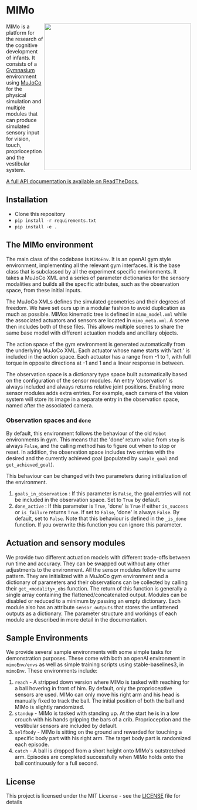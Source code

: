 # MIMo

<img src="/docs/source/imgs/showroom.png" width="400" align="right">

MIMo is a platform for the research of the cognitive development of infants. It consists of a [Gymnasium](https://github.com/Farama-Foundation/Gymnasium) environment using [MuJoCo](https://mujoco.readthedocs.io) for the physical simulation and multiple modules that can produce simulated sensory input for vision, touch, proprioception and the vestibular system.

[//]: # (See "MIMo: A Multi-Modal Infant Model for Studying Cognitive Development in Humans and AIs".)

[A full API documentation is available on ReadTheDocs.](https://mimo.readthedocs.io)

## Installation

- Clone this repository 
- `pip install -r requirements.txt` 
- `pip install -e .`

## The MIMo environment

The main class of the codebase is `MIMoEnv`. It is an openAI gym style environment, implementing all the relevant gym interfaces. It is the base class that is subclassed by all the experiment specific environments. It takes a MuJoCo XML and a series of parameter dictionaries for the sensory modalities and builds all the specific attributes, such as the observation space, from these initial inputs.

The MuJoCo XMLs defines the simulated geometries and their degrees of freedom. We have set ours up in a modular fashion to avoid duplication as much as possible. MIMos kinematic tree is defined in `mimo_model.xml` while the associated actuators and sensors are located in `mimo_meta.xml`. A scene then includes both of these files. This allows multiple scenes to share the same base model with different actuation models and ancillary objects.

The action space of the gym environment is generated automatically from the underlying MuJoCo XML. Each actuator whose name starts with 'act:' is included in the action space. Each actuator has a range from -1 to 1, with full torque in opposite directions at -1 and 1 and a linear response in between.

The observation space is a dictionary type space built automatically based on the configuration of the sensor modules. An entry 'observation' is always included and always returns relative joint positions. Enabling more sensor modules adds extra entries. For example, each camera of the vision system will store its image in a separate entry in the observation space, named after the associated camera.

### Observation spaces and `done`

By default, this environment follows the behaviour of the old `Robot` environments in gym. This means that the 'done' return value from `step` is always `False`, and the calling method has to figure out when to stop or reset. In addition, the observation space includes two entries with the desired and the currently achieved goal (populated by `sample_goal` and `get_achieved_goal`).

This behaviour can be changed with two parameters during initialization of the environment. 
  1. `goals_in_observation` : If this parameter is `False`, the goal entries will not be included in the observation space. Set to `True` by default.
  2. `done_active` : If this parameter is `True`, 'done' is `True` if either `is_success` or `is_failure` returns `True`. If set to `False`, 'done' is always `False`. By default, set to `False`. Note that this behaviour is defined in the `_is_done` function. If you overwrite this function you can ignore this parameter.

## Actuation and sensory modules

We provide two different actuation models with different trade-offs between run time and accuracy. They can be swapped out without any other adjustments to the environment.
All the sensor modules follow the same pattern. They are initialized with a MuJoCo gym environment and a dictionary of parameters and their observations can be collected by calling their `get_<modality>_obs` function. The return of this function is generally a single array containing the flattened/concatenated output. Modules can be disabled or reduced to a minimum by passing an empty dictionary. Each module also has an attribute `sensor_outputs` that stores the unflattened outputs as a dictionary. The parameter structure and workings of each module are described in more detail in the documentation.

## Sample Environments

We provide several sample environments with some simple tasks for demonstration purposes. These come with both an openAI environment in `mimoEnv/envs` as well as simple training scripts using stable-baselines3, in `mimoEnv`. These environments include:

  1. `reach` - A stripped down version where MIMo is tasked with reaching for a ball hovering in front of him. By default, only the proprioceptive sensors are used. MIMo can only move his right arm and his head is manually fixed to track the ball. The initial position of both the ball and MIMo is slightly randomized.
  2. `standup` - MIMo is tasked with standing up. At the start he is in a low crouch with his hands gripping the bars of a crib. Proprioception and the vestibular sensors are included by default.
  3. `selfbody` - MIMo is sitting on the ground and rewarded for touching a specific body part with his right arm. The target body part is randomized each episode.
  4. `catch` - A ball is dropped from a short height onto MIMo's outstretched arm. Episodes are completed successfully when MIMo holds onto the ball continuously for a full second.

## License

This project is licensed under the MIT License - see the [LICENSE](LICENSE) file for details
